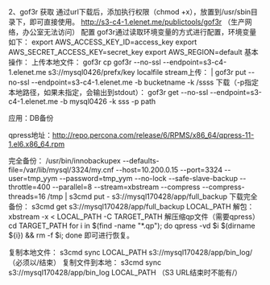 2、gof3r
获取
通过url下载后，添加执行权限（chmod +x），放置到/usr/sbin目录下，即可直接使用。
 http://s3-c4-1.elenet.me/publictools/gof3r     （生产网络，办公室无法访问）
配置
gof3r通过读取环境变量的方式进行配置，环境变量如下：
export AWS_ACCESS_KEY_ID=access_key
export AWS_SECRET_ACCESS_KEY=secret_key
export AWS_REGION=default
基本操作：
上传本地文件：
gof3r cp gof3r --no-ssl --endpoint=s3-c4-1.elenet.me  s3://mysql0426/prefx/key localfile
stream上传：
<stream source> | gof3r put --no-ssl --endpoint=s3-c4-1.elenet.me -b bucketname -k /ssss
下载（-p指定本地路径，如果未指定，会输出到stdout）：
gof3r get --no-ssl --endpoint=s3-c4-1.elenet.me -b mysql0426 -k sss -p path

应用：DB备份

qpress地址：http://repo.percona.com/release/6/RPMS/x86_64/qpress-11-1.el6.x86_64.rpm

完全备份：
/usr/bin/innobackupex --defaults-file=/var/lib/mysql/3324/my.cnf --host=10.200.0.15 --port=3324 --user=tmp_yym --password=tmp_yym --no-lock --safe-slave-backup --throttle=400 --parallel=8 --stream=xbstream --compress --compress-threads=16 /tmp | s3cmd put - s3://mysql170428/app/full_backup
下载完全备份：
s3cmd get s3://mysql170428/app/full_backup LOCAL_PATH
解包：
xbstream -x <  LOCAL_PATH -C TARGET_PATH
解压缩qp文件（需要qpress）
cd TARGET_PATH
for i in $(find -name "*.qp"); do qpress -vd $i $(dirname ${i}) && rm -f $i; done
即可进行恢复。

复制本地文件：
s3cmd sync LOCAL_PATH s3://mysql170428/app/bin_log/      （必须以/结束）
复制文件到本地：
s3cmd sync s3://mysql170428/app/bin_log LOCAL_PATH     （S3 URL结束时不能有/）







